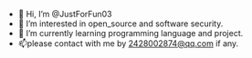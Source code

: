 - 👋 Hi, I’m @JustForFun03
- 👀 I’m interested in open_source and software security.
- 🌱 I’m currently learning programming language and project.
- 📫please contact with me by 2428002874@qq.com if any.

